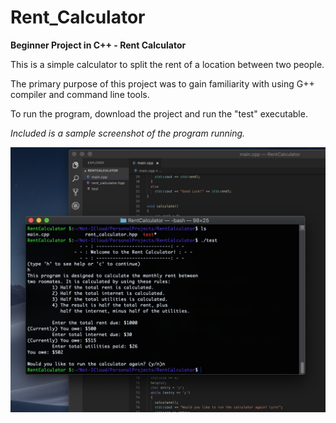 # Rent_Calculator
**Beginner Project in C++ - Rent Calculator**


This is a simple calculator to split the rent of a location between two people. 

The primary purpose of this project was to gain familiarity with using G++ compiler and command line tools.

To run the program, download the project and run the "test" executable. 

*Included is a sample screenshot of the program running.*

![screenshot](screenshot.png)
